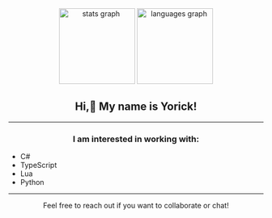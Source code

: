 <div align="center">
  <img src="https://github-readme-stats.vercel.app/api?username=Yorick20022&hide_title=false&hide_rank=false&show_icons=true&include_all_commits=true&count_private=true&disable_animations=false&theme=dracula&locale=en&hide_border=false&order=1" height="150" alt="stats graph" />
  <img src="https://github-readme-stats.vercel.app/api/top-langs?username=Yorick20022&locale=en&hide_title=false&layout=compact&card_width=320&langs_count=5&theme=dracula&hide_border=false&order=2" height="150" alt="languages graph" />
</div>

<h2 align="center">Hi,👋 My name is Yorick!</h2>

---

<h3 align="center">I am interested in working with:</h3>

- C#  
- TypeScript  
- Lua  
- Python  

---

<p align="center">Feel free to reach out if you want to collaborate or chat!</p>
